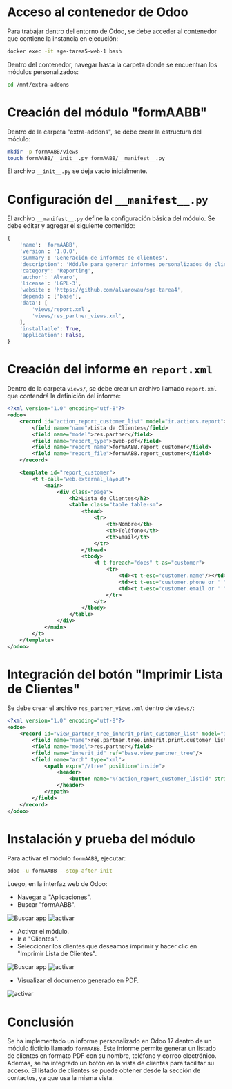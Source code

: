 
# Acceso al contenedor de Odoo

Para trabajar dentro del entorno de Odoo, se debe acceder al contenedor que contiene la instancia en ejecución:

```bash
docker exec -it sge-tarea5-web-1 bash
```

Dentro del contenedor, navegar hasta la carpeta donde se encuentran los módulos personalizados:

```bash
cd /mnt/extra-addons
```

# Creación del módulo "formAABB"

Dentro de la carpeta "extra-addons", se debe crear la estructura del módulo:

```bash
mkdir -p formAABB/views
touch formAABB/__init__.py formAABB/__manifest__.py
```

El archivo `__init__.py` se deja vacío inicialmente.

# Configuración del `__manifest__.py`

El archivo `__manifest__.py` define la configuración básica del módulo. Se debe editar y agregar el siguiente contenido:

```python
{
    'name': 'formAABB',
    'version': '1.0.0',
    'summary': 'Generación de informes de clientes',
    'description': 'Módulo para generar informes personalizados de clientes en Odoo.',
    'category': 'Reporting',
    'author': 'Alvaro',
    'license': 'LGPL-3',
    'website': 'https://github.com/alvarowau/sge-tarea4',
    'depends': ['base'],
    'data': [
        'views/report.xml',
        'views/res_partner_views.xml',
    ],
    'installable': True,
    'application': False,
}
```

# Creación del informe en `report.xml`

Dentro de la carpeta `views/`, se debe crear un archivo llamado `report.xml` que contendrá la definición del informe:

```xml
<?xml version="1.0" encoding="utf-8"?>
<odoo>
    <record id="action_report_customer_list" model="ir.actions.report">
        <field name="name">Lista de Clientes</field>
        <field name="model">res.partner</field>
        <field name="report_type">qweb-pdf</field>
        <field name="report_name">formAABB.report_customer</field>
        <field name="report_file">formAABB.report_customer</field>
    </record>

    <template id="report_customer">
        <t t-call="web.external_layout">
            <main>
                <div class="page">
                    <h2>Lista de Clientes</h2>
                    <table class="table table-sm">
                        <thead>
                            <tr>
                                <th>Nombre</th>
                                <th>Teléfono</th>
                                <th>Email</th>
                            </tr>
                        </thead>
                        <tbody>
                            <t t-foreach="docs" t-as="customer">
                                <tr>
                                    <td><t t-esc="customer.name"/></td>
                                    <td><t t-esc="customer.phone or ''"/></td>
                                    <td><t t-esc="customer.email or ''"/></td>
                                </tr>
                            </t>
                        </tbody>
                    </table>
                </div>
            </main>
        </t>
    </template>
</odoo>
```

# Integración del botón "Imprimir Lista de Clientes"

Se debe crear el archivo `res_partner_views.xml` dentro de `views/`:

```xml
<?xml version="1.0" encoding="utf-8"?>
<odoo>
    <record id="view_partner_tree_inherit_print_customer_list" model="ir.ui.view">
        <field name="name">res.partner.tree.inherit.print.customer_list</field>
        <field name="model">res.partner</field>
        <field name="inherit_id" ref="base.view_partner_tree"/>
        <field name="arch" type="xml">
            <xpath expr="//tree" position="inside">
                <header>
                    <button name="%(action_report_customer_list)d" string="Imprimir Lista de Clientes" type="action" class="oe_highlight"/>
                </header>
            </xpath>
        </field>
    </record>
</odoo>
```

# Instalación y prueba del módulo

Para activar el módulo `formAABB`, ejecutar:

```bash
odoo -u formAABB --stop-after-init
```

Luego, en la interfaz web de Odoo:

- Navegar a "Aplicaciones".
- Buscar "formAABB".

![Buscar app](imagenes/ejercicio1/busca_app.png)
![activar](imagenes/ejercicio1/detalles_modulo.png)

- Activar el módulo.
- Ir a "Clientes".
- Seleccionar los clientes que deseamos imprimir y hacer clic en "Imprimir Lista de Clientes".

![Buscar app](imagenes/ejercicio1/crm_clientes.png)
![activar](imagenes/ejercicio1/seleccion_clientes.png)

- Visualizar el documento generado en PDF.

![activar](imagenes/ejercicio1/impresion_pdf_clientes.png)

# Conclusión

Se ha implementado un informe personalizado en Odoo 17 dentro de un módulo ficticio llamado `formAABB`. Este informe permite generar un listado de clientes en formato PDF con su nombre, teléfono y correo electrónico. Además, se ha integrado un botón en la vista de clientes para facilitar su acceso. El listado de clientes se puede obtener desde la sección de contactos, ya que usa la misma vista.
